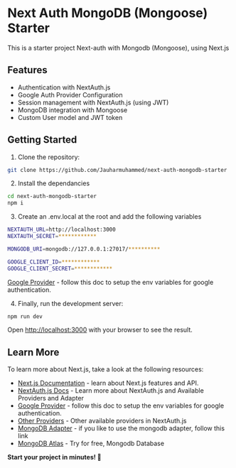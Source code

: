 # Next Auth MongoDB (Mongoose) Starter

This is a starter project Next-auth with Mongodb (Mongoose), using Next.js

## Features

- Authentication with NextAuth.js
- Google Auth Provider Configuration
- Session management with NextAuth.js (using JWT)
- MongoDB integration with Mongoose
- Custom User model and JWT token

## Getting Started

1. Clone the repository:

```bash
git clone https://github.com/Jauharmuhammed/next-auth-mongodb-starter
```

2. Install the dependancies

```bash
cd next-auth-mongodb-starter
npm i
```

3. Create an .env.local at the root and add the following variables

```bash
NEXTAUTH_URL=http://localhost:3000
NEXTAUTH_SECRET=************

MONGODB_URI=mongodb://127.0.0.1:27017/**********

GOOGLE_CLIENT_ID=************
GOOGLE_CLIENT_SECRET=************
```

[Google Provider](https://next-auth.js.org/providers/google) - follow this doc to setup the env variables for google authentication.

4. Finally, run the development server:

```bash
npm run dev
```

Open [http://localhost:3000](http://localhost:3000) with your browser to see the result.

## Learn More

To learn more about Next.js, take a look at the following resources:

- [Next.js Documentation](https://nextjs.org/docs) - learn about Next.js features and API.
- [NextAuth.js Docs](https://next-auth.js.org/getting-started/introduction) - Learn more about NextAuth.js and Available Providers and Adapter
- [Google Provider](https://next-auth.js.org/providers/google) - follow this doc to setup the env variables for google authentication.
- [Other Providers](https://next-auth.js.org/providers/) - Other available providers in NextAuth.js
- [MongoDB Adapter](https://authjs.dev/getting-started/adapters/mongodb) - if you like to use the mongodb adapter, follow this link
- [MongoDB Atlas](https://www.mongodb.com/products/platform/atlas-database) - Try for free, Mongodb Database


**Start your project in minutes! 🚀**
